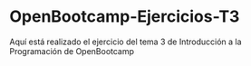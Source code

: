 # OpenBootcamp-Ejercicios-T3
Aquí está realizado el ejercicio del tema 3 de Introducción a la Programación de OpenBootcamp
